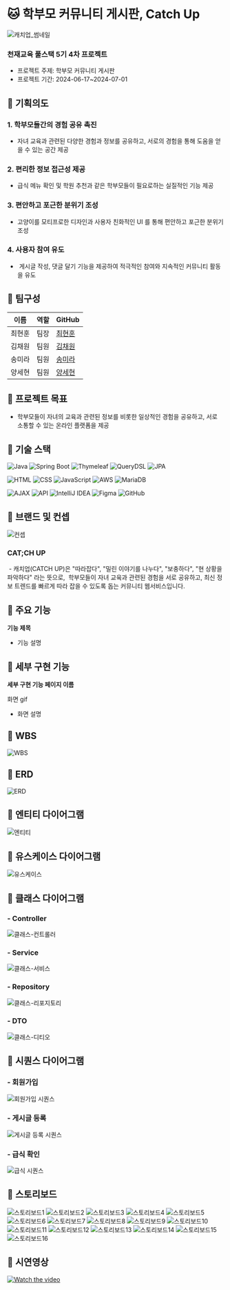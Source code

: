 # 🐱 학부모 커뮤니티 게시판, Catch Up

![캐치업_썸네일](https://github.com/tongueEye/CatchUp/assets/109783402/e3e95af4-c2e8-41c9-b174-886a09bf72c8)

### 천재교육 풀스택 5기 4차 프로젝트
 - 프로젝트 주제: 학부모 커뮤니티 게시판
 - 프로젝트 기간: 2024-06-17~2024-07-01

## 🧶 기획의도 
### 1. 학부모들간의 경험 공유 촉진 
- 자녀 교육과 관련된 다양한 경험과 정보를 공유하고, 서로의 경험을 통해 도움을 얻을 수 있는 공간 제공
### 2. 편리한 정보 접근성 제공
- 급식 메뉴 확인 및 학원 추천과 같은 학부모들이 필요로하는 실질적인 기능 제공
### 3. 편안하고 포근한 분위기 조성
- 고양이를 모티프로한 디자인과 사용자 친화적인 UI 를 통해 편안하고 포근한 분위기 조성
### 4. 사용자 참여 유도
-  게시글 작성, 댓글 달기 기능을 제공하여 적극적인 참여와 지속적인 커뮤니티 활동을 유도



## 🧶 팀구성

| 이름 | 역할 | GitHub |
|------|------|--------|
| 최현훈 | 팀장 | [최현훈](https://github.com/tongueEye) |
| 김채원 | 팀원 | [김채원](https://github.com/HEYWONY) |
| 송미라 | 팀원 | [송미라](https://github.com/mummyyyyy) |
| 양세현 | 팀원 | [양세현](https://github.com/ysh71034) |



## 🧶 프로젝트 목표

- 학부모들이 자녀의 교육과 관련된 정보를 비롯한 일상적인 경험을 공유하고, 서로 소통할 수 있는 온라인 플랫폼을 제공

                  

## 🧶 기술 스택

![Java](https://img.shields.io/badge/Java-ED8B00?style=for-the-badge&logo=java&logoColor=white)
![Spring Boot](https://img.shields.io/badge/Spring%20Boot-6DB33F?style=for-the-badge&logo=Spring%20Boot&logoColor=white)
![Thymeleaf](https://img.shields.io/badge/Thymeleaf-005F0F?style=for-the-badge&logo=Thymeleaf&logoColor=white)
![QueryDSL](https://img.shields.io/badge/QueryDSL-339933?style=for-the-badge&logo=QueryDSL&logoColor=white)
![JPA](https://img.shields.io/badge/JPA-007396?style=for-the-badge&logo=JPA&logoColor=white)

![HTML](https://img.shields.io/badge/HTML-E34F26?style=for-the-badge&logo=html5&logoColor=white)
![CSS](https://img.shields.io/badge/CSS-1572B6?style=for-the-badge&logo=css3&logoColor=white)
![JavaScript](https://img.shields.io/badge/JavaScript-F7DF1E?style=for-the-badge&logo=javascript&logoColor=black)
![AWS](https://img.shields.io/badge/AWS-232F3E?style=for-the-badge&logo=amazon-aws&logoColor=white)
![MariaDB](https://img.shields.io/badge/MariaDB-003545?style=for-the-badge&logo=mariadb&logoColor=white)

![AJAX](https://img.shields.io/badge/AJAX-5A29E4?style=for-the-badge&logo=ajax&logoColor=white)
![API](https://img.shields.io/badge/API-0052CC?style=for-the-badge&logo=api&logoColor=white)
![IntelliJ IDEA](https://img.shields.io/badge/IntelliJ_IDEA-000000?style=for-the-badge&logo=intellij-idea&logoColor=white)
![Figma](https://img.shields.io/badge/Figma-F24E1E?style=for-the-badge&logo=figma&logoColor=white)
![GitHub](https://img.shields.io/badge/GitHub-181717?style=for-the-badge&logo=github&logoColor=white)

## 🧶 브랜드 및 컨셉
<img src="https://github.com/tongueEye/CatchUp/assets/109783402/ff2e3cc4-c35f-4988-9078-aa2abd593865" alt="컨셉">

### CAT;CH UP

 - 캐치업(CATCH UP)은 "따라잡다", "밀린 이야기를 나누다", "보충하다", "현 상황을 파악하다" 라는 뜻으로,
 학부모들이 자녀 교육과 관련된 경험을 서로 공유하고, 최신 정보 트렌드를 빠르게 따라 잡을 수 있도록 돕는 커뮤니티 웹서비스입니다. 
         
## 🧶 주요 기능

**기능 제목**
- 기능 설명
  


## 🧶 세부 구현 기능
**세부 구현 기능 페이지 이름**

화면 gif

- 화면 설명
  


## 🧶 WBS
![WBS](https://github.com/tongueEye/CatchUp/assets/109783402/4031fe79-0a4e-43d9-8690-075890ae8470)

## 🧶 ERD

![ERD](https://github.com/tongueEye/CatchUp/assets/109783402/b09cb6ad-c13a-4c59-9aa0-e7de7985199f)

## 🧶 엔티티 다이어그램

![엔티티](https://github.com/tongueEye/CatchUp/assets/109783402/841c33c7-8ea8-4478-ac91-36adceeb9882)


## 🧶 유스케이스 다이어그램

![유스케이스](https://github.com/tongueEye/CatchUp/assets/109783402/0efbb2d2-7069-4d16-b15d-d977d57de41a)


## 🧶 클래스 다이어그램

### - Controller
![클래스-컨트롤러](https://github.com/tongueEye/CatchUp/assets/109783402/f95b01a7-2d50-49b1-bc78-44bf989666ea)

### - Service
![클래스-서비스](https://github.com/tongueEye/CatchUp/assets/109783402/d4951993-099b-4cff-9a78-32f64f374023)

### - Repository
![클래스-리포지토리](https://github.com/tongueEye/CatchUp/assets/109783402/aa67809a-3607-4af0-9837-69899905f6b4)

### - DTO
![클래스-디티오](https://github.com/tongueEye/CatchUp/assets/109783402/e9a5d956-e1b2-400e-a001-1118e067e831)







## 🧶 시퀀스 다이어그램

### - 회원가입
![회원가입 시퀀스](https://github.com/tongueEye/CatchUp/assets/109783402/5bb3ce20-3ac8-424e-82d5-0fe2056e9aaa)

### - 게시글 등록
![게시글 등록 시퀀스](https://github.com/tongueEye/CatchUp/assets/109783402/9990c9a4-5c20-48cb-ad63-fd7eca67dcbc)

### - 급식 확인
![급식 시퀀스](https://github.com/tongueEye/CatchUp/assets/109783402/3ed63030-5b9b-4dd1-85f7-c6fda627d144)


## 🧶 스토리보드

![스토리보드1](https://github.com/tongueEye/CatchUp/assets/109783402/88c69710-2bb8-433f-8e30-d4dd57508c6b)
![스토리보드2](https://github.com/tongueEye/CatchUp/assets/109783402/4036b4d9-529c-480c-b491-fb1ddb1ca49b)
![스토리보드3](https://github.com/tongueEye/CatchUp/assets/109783402/b0bb3f85-39b7-48fb-a88f-062e4d6c7c16)
![스토리보드4](https://github.com/tongueEye/CatchUp/assets/109783402/3b09b2e6-03ea-445c-bf99-7aff8521cdcd)
![스토리보드5](https://github.com/tongueEye/CatchUp/assets/109783402/e72af57c-5b17-430f-a206-cb74717e98be)
![스토리보드6](https://github.com/tongueEye/CatchUp/assets/109783402/a9ebe406-64bf-4034-9ec8-f19c9bd6f277)
![스토리보드7](https://github.com/tongueEye/CatchUp/assets/109783402/6560c44c-6ff4-462b-947c-881280d86015)
![스토리보드8](https://github.com/tongueEye/CatchUp/assets/109783402/20bb6997-55e5-4c56-9688-a0763006e07b)
![스토리보드9](https://github.com/tongueEye/CatchUp/assets/109783402/3b844db7-01a7-49ba-b65e-7f8c8193fdce)
![스토리보드10](https://github.com/tongueEye/CatchUp/assets/109783402/dea4c927-ae79-4883-82ba-9f76ae7c9f70)
![스토리보드11](https://github.com/tongueEye/CatchUp/assets/109783402/5d2cc89e-5b77-4ca9-b33f-fa110279908c)
![스토리보드12](https://github.com/tongueEye/CatchUp/assets/109783402/35f2daa3-c618-4b7a-b202-c90383b9012f)
![스토리보드13](https://github.com/tongueEye/CatchUp/assets/109783402/2495f8bb-0ce5-4bb6-9f00-e71dfcce7160)
![스토리보드14](https://github.com/tongueEye/CatchUp/assets/109783402/67c1925a-9243-4936-89d0-12f3e395c041)
![스토리보드15](https://github.com/tongueEye/CatchUp/assets/109783402/52d64ee1-05ed-4e54-aafd-bce79001aa9b)
![스토리보드16](https://github.com/tongueEye/CatchUp/assets/109783402/28b2420d-e201-4382-ab0d-0761271c885d)


## 🧶 시연영상

[![Watch the video](https://img.youtube.com/vi/htCxOrBJ_y4/0.jpg)](https://youtu.be/htCxOrBJ_y4)
